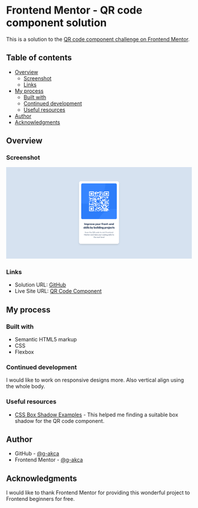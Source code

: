 # Frontend Mentor - QR code component solution

This is a solution to the [QR code component challenge on Frontend Mentor](https://www.frontendmentor.io/challenges/qr-code-component-iux_sIO_H).

## Table of contents

- [Overview](#overview)
  - [Screenshot](#screenshot)
  - [Links](#links)
- [My process](#my-process)
  - [Built with](#built-with)
  - [Continued development](#continued-development)
  - [Useful resources](#useful-resources)
- [Author](#author)
- [Acknowledgments](#acknowledgments)

## Overview

### Screenshot

![](./images/screenshot.png)

### Links

- Solution URL: [GitHub](https://github.com/g-akca/qr-code-component)
- Live Site URL: [QR Code Component](https://g-akca.github.io/qr-code-component/)

## My process

### Built with

- Semantic HTML5 markup
- CSS
- Flexbox

### Continued development

I would like to work on responsive designs more. Also vertical align using the whole body.

### Useful resources

- [CSS Box Shadow Examples](https://getcssscan.com/css-box-shadow-examples) - This helped me finding a suitable box shadow for the QR code component.

## Author

- GitHub - [@g-akca](https://github.com/g-akca)
- Frontend Mentor - [@g-akca](https://www.frontendmentor.io/profile/g-akca)

## Acknowledgments

I would like to thank Frontend Mentor for providing this wonderful project to Frontend beginners for free.
